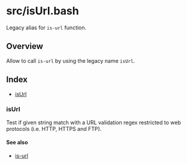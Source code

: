 # src/isUrl.bash

Legacy alias for `is-url` function.

## Overview

Allow to call `is-url` by using the legacy name `isUrl`.

## Index

* [isUrl](#isurl)

### isUrl

Test if given string match with a URL validation regex restricted
to web protocols (i.e. HTTP, HTTPS and FTP).

#### See also

* [is-url](./is-url.md#is-url)

